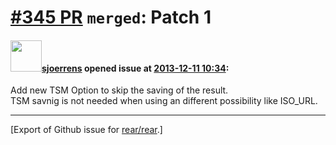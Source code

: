[\#345 PR](https://github.com/rear/rear/pull/345) `merged`: Patch 1
===================================================================

#### <img src="https://avatars.githubusercontent.com/u/6149448?v=4" width="50">[sjoerrens](https://github.com/sjoerrens) opened issue at [2013-12-11 10:34](https://github.com/rear/rear/pull/345):

Add new TSM Option to skip the saving of the result.  
TSM savnig is not needed when using an different possibility like
ISO\_URL.

------------------------------------------------------------------------

\[Export of Github issue for
[rear/rear](https://github.com/rear/rear).\]
